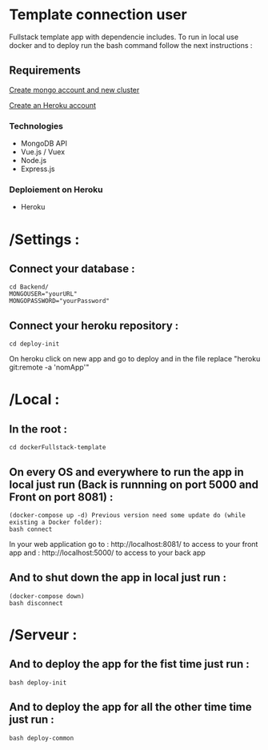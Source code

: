 # Template connection user

Fullstack template app with dependencie includes. To run in local use docker and to deploy run the bash command follow the next instructions :

## Requirements
[Create mongo account and new cluster](https://www.mongodb.com)

[Create an Heroku account](https://dashboard.heroku.com/)

### Technologies

- MongoDB API
- Vue.js / Vuex
- Node.js
- Express.js

### Deploiement on Heroku
- Heroku

# /Settings :
Connect your database :
---
    cd Backend/
    MONGOUSER="yourURL"
    MONGOPASSWORD="yourPassword"
    

Connect your heroku repository :
---
    cd deploy-init
On heroku click on new app and go to deploy and in the file replace "heroku git:remote -a 'nomApp'"


# /Local :

In the root :
---
    cd dockerFullstack-template

On every OS and everywhere to run the app in local just run (Back is runnning on port 5000 and Front on port 8081) :
---
    (docker-compose up -d) Previous version need some update do (while existing a Docker folder):
    bash connect
In your web application go to : http://localhost:8081/ to access to your front app and : http://localhost:5000/ to access to your back app

And to shut down the app in local just run : 
---
    (docker-compose down)
    bash disconnect

# /Serveur :

And to deploy the app for the fist time just run  :
---
    bash deploy-init

And to deploy the app for all the other time time just run  :
---
    bash deploy-common
